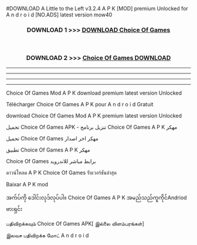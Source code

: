 #DOWNLOAD A Little to the Left v3.2.4 A P K [MOD] premium Unlocked for A n d r o i d [NO.ADS] latest version mow40 



<div align="center">

<h3>DOWNLOAD 1 >>> <a href="https://getmod1.web.app/?judule=Btd Battles">DOWNLOAD Choice Of Games </a></h3><br>

<h3>DOWNLOAD 2 >>> <a href="https://getmod1.web.app/?judule=Btd Battles">Choice Of Games  DOWNLOAD </a></h3>

</div>


----------------------------------------------------------

----------------------------------------------------------

----------------------------------------------------------

----------------------------------------------------------


Choice Of Games  Mod A P K download premium latest version Unlocked

Télécharger Choice Of Games  A P K pour A n d r o i d Gratuit

download Choice Of Games  Mod A P K premium latest version Unlocked

تحميل Choice Of Games  APK - تنزيل برنامج Choice Of Games  A P K مهكر

تحميل Choice Of Games  مهكر اخر اصدار

تطبيق Choice Of Games  A P K مهكر

Choice Of Games  برابط مباشر للاندرويد

ดาวน์โหลด A P K Choice Of Games  รับเวอร์ชันล่าสุด

Baixar A P K mod

အက်ပ်ကို ဒေါင်းလုဒ်လုပ်ပါ။ Choice Of Games  A P K အမည်သည်ကူကိုင်Andriod ဗားရှင်း

பதிவிறக்கவும் Choice Of Games  APK[ இல்லை விளம்பரங்கள்] 
 
இலவச பதிவிறக்க மோட் A n d r o i d



